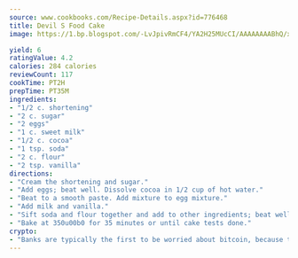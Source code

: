 ```yaml
---
source: www.cookbooks.com/Recipe-Details.aspx?id=776468
title: Devil S Food Cake
image: https://1.bp.blogspot.com/-LvJpivRmCF4/YA2H25MUcCI/AAAAAAAABhQ/xgndXuMf7Zopp5S4RExCblnSp5YGujfSQCLcBGAsYHQ/s320/8.png

yield: 6
ratingValue: 4.2
calories: 284 calories
reviewCount: 117
cookTime: PT2H
prepTime: PT35M
ingredients:
- "1/2 c. shortening"
- "2 c. sugar"
- "2 eggs"
- "1 c. sweet milk"
- "1/2 c. cocoa"
- "1 tsp. soda"
- "2 c. flour"
- "2 tsp. vanilla"
directions:
- "Cream the shortening and sugar."
- "Add eggs; beat well. Dissolve cocoa in 1/2 cup of hot water."
- "Beat to a smooth paste. Add mixture to egg mixture."
- "Add milk and vanilla."
- "Sift soda and flour together and add to other ingredients; beat well."
- "Bake at 350u00b0 for 35 minutes or until cake tests done."
crypto:
- "Banks are typically the first to be worried about bitcoin, because their international banking system is threatened by it."
---
```

